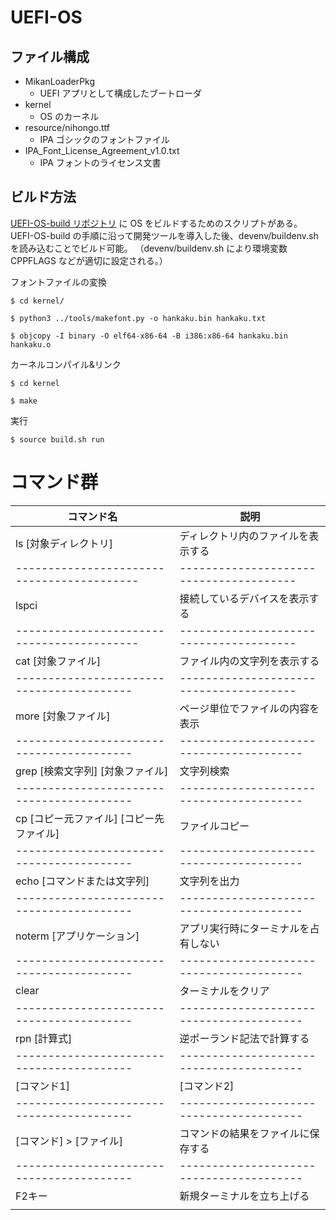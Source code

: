 # UEFI-OS

## ファイル構成

- MikanLoaderPkg
    - UEFI アプリとして構成したブートローダ
- kernel
    - OS のカーネル
- resource/nihongo.ttf
    - IPA ゴシックのフォントファイル
- IPA_Font_License_Agreement_v1.0.txt
    - IPA フォントのライセンス文書

## ビルド方法

[UEFI-OS-build リポジトリ](https://github.com/murata0531/UEFI-OS-build.git) に OS をビルドするためのスクリプトがある。
UEFI-OS-build の手順に沿って開発ツールを導入した後、devenv/buildenv.sh を読み込むことでビルド可能。
（devenv/buildenv.sh により環境変数 CPPFLAGS などが適切に設定される。）


フォントファイルの変換

```
$ cd kernel/

$ python3 ../tools/makefont.py -o hankaku.bin hankaku.txt

$ objcopy -I binary -O elf64-x86-64 -B i386:x86-64 hankaku.bin hankaku.o
```


カーネルコンパイル&リンク

```
$ cd kernel 

$ make
```

実行

```
$ source build.sh run
```

# コマンド群

| コマンド名                               | 説明                                  |
|------------------------------------------|---------------------------------------|
| ls [対象ディレクトリ]                    | ディレクトリ内のファイルを表示する     |
|------------------------------------------|---------------------------------------|
| lspci                                    | 接続しているデバイスを表示する         |
|------------------------------------------|---------------------------------------|
| cat [対象ファイル]                       | ファイル内の文字列を表示する           |
|-----------------------------------------|--------------------------------------- |
| more [対象ファイル]                      | ページ単位でファイルの内容を表示       |
|-----------------------------------------|----------------------------------------|
| grep [検索文字列] [対象ファイル]         | 文字列検索                             |
|-----------------------------------------|----------------------------------------|
| cp [コピー元ファイル] [コピー先ファイル] | ファイルコピー                         |
|-----------------------------------------|----------------------------------------|
| echo [コマンドまたは文字列]              | 文字列を出力                           |
|-----------------------------------------|----------------------------------------|
| noterm [アプリケーション]                | アプリ実行時にターミナルを占有しない    |
|-----------------------------------------|----------------------------------------|
| clear                                   | ターミナルをクリア                     |
|-----------------------------------------|----------------------------------------|
| rpn [計算式]                       　   |  逆ポーランド記法で計算する             |
|-----------------------------------------|----------------------------------------|
| [コマンド1] | [コマンド2]　            　| コマンド1の出力をコマンド2に渡す       |
|-----------------------------------------|----------------------------------------|
| [コマンド] > [ファイル]               　 | コマンドの結果をファイルに保存する     |
|-----------------------------------------|----------------------------------------|
| F2キー                                  | 新規ターミナルを立ち上げる              |
|                                                                                  |
